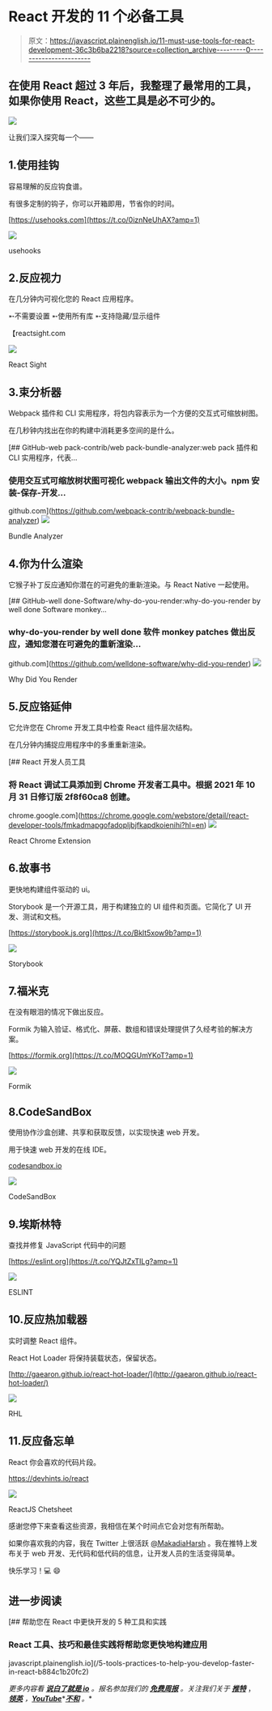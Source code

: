 # React 开发的 11 个必备工具

> 原文：<https://javascript.plainenglish.io/11-must-use-tools-for-react-development-36c3b6ba2218?source=collection_archive---------0----------------------->

## 在使用 React 超过 3 年后，我整理了最常用的工具，如果你使用 React，这些工具是必不可少的。

![](img/dcb5c8ae8991a8eed1edeaa12b0c1ec1.png)

让我们深入探究每一个——

## 1.使用挂钩

容易理解的反应钩食谱。

有很多定制的钩子，你可以开箱即用，节省你的时间。

[https://usehooks.com](https://t.co/0iznNeUhAX?amp=1)

![](img/6cf94b8ca1e18858379dcadd003601f2.png)

usehooks

## 2.反应视力

在几分钟内可视化您的 React 应用程序。

➵不需要设置
➵使用所有库
➵支持隐藏/显示组件

【reactsight.com 

![](img/8c4321b7182a8dd3514edb91d73d03d0.png)

React Sight

## 3.束分析器

Webpack 插件和 CLI 实用程序，将包内容表示为一个方便的交互式可缩放树图。

在几秒钟内找出在你的构建中消耗更多空间的是什么。

[](https://github.com/webpack-contrib/webpack-bundle-analyzer) [## GitHub-web pack-contrib/web pack-bundle-analyzer:web pack 插件和 CLI 实用程序，代表…

### 使用交互式可缩放树状图可视化 webpack 输出文件的大小。npm 安装-保存-开发…

github.com](https://github.com/webpack-contrib/webpack-bundle-analyzer) ![](img/e2ce67889e320a201fbc4a413bcfdcc6.png)

Bundle Analyzer

## 4.你为什么渲染

它猴子补丁反应通知你潜在的可避免的重新渲染。与 React Native 一起使用。

[](https://github.com/welldone-software/why-did-you-render) [## GitHub-well done-Software/why-do-you-render:why-do-you-render by well done Software monkey…

### why-do-you-render by well done 软件 monkey patches 做出反应，通知您潜在可避免的重新渲染…

github.com](https://github.com/welldone-software/why-did-you-render) ![](img/d57ef21961630e0679ec1d5a2d7a8e63.png)

Why Did You Render

## 5.反应铬延伸

它允许您在 Chrome 开发工具中检查 React 组件层次结构。

在几分钟内捕捉应用程序中的多重重新渲染。

[](https://chrome.google.com/webstore/detail/react-developer-tools/fmkadmapgofadopljbjfkapdkoienihi?hl=en) [## React 开发人员工具

### 将 React 调试工具添加到 Chrome 开发者工具中。根据 2021 年 10 月 31 日修订版 2f8f60ca8 创建。

chrome.google.com](https://chrome.google.com/webstore/detail/react-developer-tools/fmkadmapgofadopljbjfkapdkoienihi?hl=en) ![](img/d92e869376562056dba61e3cd079a75c.png)

React Chrome Extension

## 6.故事书

更快地构建组件驱动的 ui。

Storybook 是一个开源工具，用于构建独立的 UI 组件和页面。它简化了 UI 开发、测试和文档。

[https://storybook.js.org](https://t.co/Bklt5xow9b?amp=1)

![](img/60625668fa730418df1b56a446ef4b76.png)

Storybook

## 7.福米克

在没有眼泪的情况下做出反应。

Formik 为输入验证、格式化、屏蔽、数组和错误处理提供了久经考验的解决方案。

[https://formik.org](https://t.co/MOQGUmYKoT?amp=1)

![](img/ccc39667b2c30ba59a673bfaf63a3f45.png)

Formik

## 8.CodeSandBox

使用协作沙盒创建、共享和获取反馈，以实现快速 web 开发。

用于快速 web 开发的在线 IDE。

[codesandbox.io](https://t.co/FwtUFRx07u?amp=1)

![](img/189c5ace1667c748459c8a02a43b6988.png)

CodeSandBox

## 9.埃斯林特

查找并修复 JavaScript 代码中的问题

[https://eslint.org](https://t.co/YQJtZxTILg?amp=1)

![](img/3969d9ee206a9867ebf9f77b8ce2c4bd.png)

ESLINT

## 10.反应热加载器

实时调整 React 组件。

React Hot Loader 将保持装载状态，保留状态。

[http://gaearon.github.io/react-hot-loader/](http://gaearon.github.io/react-hot-loader/)

![](img/c0b39c0a9dde91ddb37a621e8ba8bce4.png)

RHL

## 11.反应备忘单

React 你会喜欢的代码片段。

https://devhints.io/react

![](img/882300493dcc4704f25cf0ae24efebe6.png)

ReactJS Chetsheet

感谢您停下来查看这些资源，我相信在某个时间点它会对您有所帮助。

如果你喜欢我的内容，我在 Twitter 上很活跃 [@MakadiaHarsh](https://twitter.com/MakadiaHarsh) 。我在推特上发布关于 web 开发、无代码和低代码的信息，让开发人员的生活变得简单。

快乐学习！💻 😄

## 进一步阅读

[](/5-tools-practices-to-help-you-develop-faster-in-react-b884c1b20fc2) [## 帮助您在 React 中更快开发的 5 种工具和实践

### React 工具、技巧和最佳实践将帮助您更快地构建应用

javascript.plainenglish.io](/5-tools-practices-to-help-you-develop-faster-in-react-b884c1b20fc2) 

*更多内容看* [***说白了就是 io***](https://plainenglish.io/) *。报名参加我们的* [***免费周报***](http://newsletter.plainenglish.io/) *。关注我们关于* [***推特***](https://twitter.com/inPlainEngHQ) ， [***领英***](https://www.linkedin.com/company/inplainenglish/) *，*[***YouTube***](https://www.youtube.com/channel/UCtipWUghju290NWcn8jhyAw)*[***不和***](https://discord.gg/GtDtUAvyhW) *。**